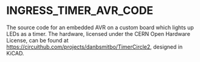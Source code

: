 INGRESS_TIMER_AVR_CODE
======================

The source code for an embedded AVR on a custom board which lights up LEDs as a timer.
The hardware, licensed under the CERN Open Hardware License, can be found at https://circuithub.com/projects/danbsmitbo/TimerCircle2, designed in KiCAD.
